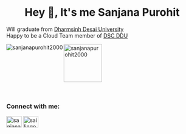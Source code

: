 <h1 align="center">Hey 👋, It's me Sanjana Purohit</h1>

<p>
  Will graduate from <a href="https://www.ddu.ac.in/">Dharmsinh Desai University</a>
  </br>Happy to be a Cloud Team member of <a href="https://www.dscddu.com/">DSC DDU</a>
</p>

<div>
<img align="left" src="https://github-readme-stats.vercel.app/api?username=sanjanapurohit2000&show_icons=true&locale=en" alt="sanjanapurohit2000" />
<img align="center" src="https://github-readme-stats.vercel.app/api/top-langs?username=sanjanapurohit2000&show_icons=true&locale=en&layout=compact" alt="sanjanapurohit2000" height="100" />
</div>


</br><h3 align="left">Connect with me:</h3>
<p align="left">
<a href="https://linkedin.com/in/sanjana-purohit-b674b71a6" target="blank"><img align="center" src="https://cdn.jsdelivr.net/npm/simple-icons@3.0.1/icons/linkedin.svg" alt="sanjana-purohit-b674b71a6" height="30" width="40" /></a>
<a href="https://instagram.com/sailingoversky" target="blank"><img align="center" src="https://cdn.jsdelivr.net/npm/simple-icons@3.0.1/icons/instagram.svg" alt="sailingoversky" height="30" width="40" /></a>
</p>
